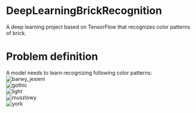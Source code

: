 # DeepLearningBrickRecognition

A deep learning project based on TensorFlow that recognizes color patterns of brick.

# Problem definition

A model needs to learn recognizing following color patterns:
<br/>
![barwy_jesieni](https://github.com/Kamelleon/DeepLearningBrickRecognition/blob/main/brick_patterns/barwy_jesieni.png)
<br/>
![gothic](https://github.com/Kamelleon/DeepLearningBrickRecognition/blob/main/brick_patterns/gothic.png)
<br/>
![light](https://github.com/Kamelleon/DeepLearningBrickRecognition/blob/main/brick_patterns/light.png)
<br/>
![muszlowy](https://github.com/Kamelleon/DeepLearningBrickRecognition/blob/main/brick_patterns/muszlowy.png)
<br/>
![york](https://github.com/Kamelleon/DeepLearningBrickRecognition/blob/main/brick_patterns/york.png)
